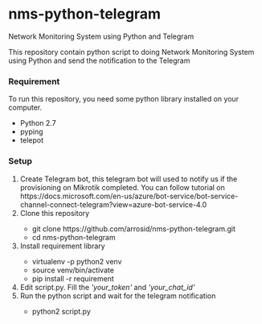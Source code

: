 # nms-python-telegram
Network Monitoring System using Python and Telegram

This repository contain python script to doing Network Monitoring System using Python and send the notification to the Telegram


<h3>Requirement</h3>
To run this repository, you need some python library installed on your computer.
<ul>
    <li>Python 2.7</li>
    <li>pyping</li>
    <li>telepot</li>
</ul>


<h3>Setup</h3>
<ol>
    <li>Create Telegram bot, this telegram bot will used to notify us if the provisioning on Mikrotik completed. You can follow tutorial on https://docs.microsoft.com/en-us/azure/bot-service/bot-service-channel-connect-telegram?view=azure-bot-service-4.0</li>
    <li>Clone this repository</li>
        <ul>
            <li>git clone https://github.com/arrosid/nms-python-telegram.git</li>
            <li>cd nms-python-telegram</li>
        </ul>
    <li>Install requirement library</li>
        <ul>
            <li>virtualenv -p python2 venv</li>
            <li>source venv/bin/activate</li>
            <li>pip install -r requirement</li>
        </ul>
    <li>Edit script.py. Fill the <i>'your_token'</i> and <i>'your_chat_id'</i></li>
    <li>Run the python script and wait for the telegram notification</li>
        <ul>
            <li>python2 script.py</li>
        </ul>
</ol>
